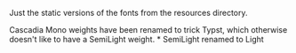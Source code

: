 Just the static versions of the fonts from the resources directory. 

Cascadia Mono weights have been renamed to trick Typst, which otherwise doesn't like to have a SemiLight weight. 
    * SemiLight renamed to Light
